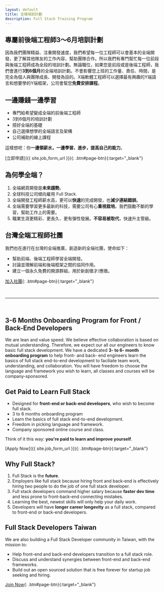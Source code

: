 ```yaml
---
layout: default
title: 全端培訓計劃
description: Full Stack Training Program
---
```


## 專屬前後端工程師3～6月培訓計劃

因為我們團隊精益、注重開發速度，我們希望每一位工程師可以會基本的全端開發，更了解其他隊友的工作內容，幫助團隊合作。所以我們有專門幫忙每一位前段與後端工程師成為全段的培訓計劃。無論職位，如果您是前段或是後端工程師，我們會進行**3到6個月**的全端培訓計劃。不會影響您上班的工作量、責任、時間，是完全為個人與團隊成長、開發為目的。X端軟體工程師可以選擇最有興趣的Y端語言和想要學的Y端框架，公司會幫您**免費安排課程**。

## 一邊賺錢一邊學習

* 專門給希望變成全端的前後端工程師
* 3到6個月的培訓計劃
* 搭好全端的基礎
* 自己選擇想學的全端語言及架構
* 公司補助的線上課程

這樣想吧：你**一邊領薪水，一邊學習、進步，提高自己的能力**。

[立即申請]({{ site.job_form_url }}){: .btn#page-btn}{:target="_blank"}


## 為何學全端？

1. 全端網頁開發是**未來趨勢**。
1. 全球科技公司傾向雇用 Full Stack.
1. 全端開發工程師薪水高，更可以**快速**的完成開發，也**減少連結錯誤**。
1. 全端需要學習更多最新的科技，需要公司有心**重視栽培**。我們鼓勵不斷的學習，幫助工作上的需要。
1. 職業生涯更精彩、更長久、更有彈性發展。**不容易被取代**，快速升主管級。

## 台灣全端工程師社團

我們也在進行在台灣的全端推廣，創造新的全端社團，使命如下：

* 幫助前端、後端工程師學習全端開發。
* 討論並理解前端和後端框架之間的協同作用。
* 建立一個永久免費的開源群組，用於新創徵才/應徵。

[加入社團](https://stacktw.github.io/){: .btn#page-btn}{:target="_blank"}

<br>

---

<br>

## 3-6 Months Onboarding Program for Front / Back-End Developers

We are lean and value speed. We believe effective collaboration is based on mutual understanding. Therefore, we expect our all our engineers to know basic full stack development. We have a dedicated **3- to 6- month onboarding program** to help front- and back- end engineers learn the basics of full stack end-to-end development to faciliate team work, understanding, and collaboration. You will have freedom to choose the language and framework you wish to learn, all classes and courses will be company-sponsored.

## Get Paid to Learn Full Stack

* Designed for **front-end or back-end developers**, who wish to become full stack.
* 3 to 6 months onboarding program
* Learn the basics of full stack end-to-end development.
* Freedom in picking language and framework.
* Company sponsored online course and class.

Think of it this way: **you're paid to learn and improve yourself**.

[Apply Now]({{ site.job_form_url }}){: .btn#page-btn}{:target="_blank"}

## Why Full Stack?

1. Full Stack is the **future**.
1. Employers like full stack because hiring front and back-end is effectively hiring two people to do the job of one full stack developer.
1. Full stack developers command higher salary because **faster dev time** and less prone to front-back-end connecting mistakes.
1. Learning the best, newest skills will only help your daily work.
1. Developers will have **longer career longevity** as a full stack, compared to front-end or back-end developers.

## Full Stack Developers Taiwan

We are also building a Full Stack Developer community in Taiwan, with the mission to:

* Help front-end and back-end developers transition to a full stack role.
* Discuss and understand synergies between front-end and back-end frameworks.
* Build out an open sourced solution that is free forever for startup job seeking and hiring.

[Join Now](https://stacktw.github.io/){: .btn#page-btn}{:target="_blank"}